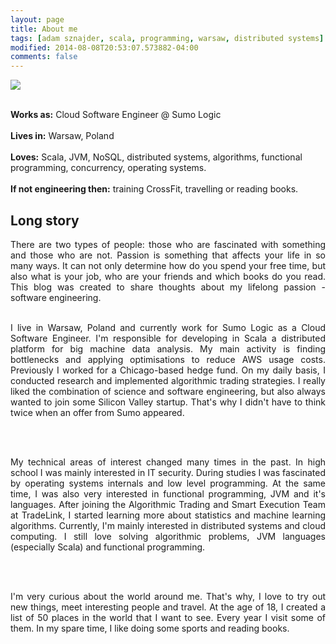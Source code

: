 ```yaml
---
layout: page
title: About me
tags: [adam sznajder, scala, programming, warsaw, distributed systems]
modified: 2014-08-08T20:53:07.573882-04:00
comments: false
---
```


<img src="{{ site.url }}/images/about.jpg"/>


<br/>**Works as:** Cloud Software Engineer @ Sumo Logic <br/><br/>
**Lives in:** Warsaw, Poland <br/><br/>
**Loves:** Scala, JVM, NoSQL, distributed systems, algorithms, functional programming, concurrency, operating systems.<br/><br/>
**If not engineering then:** training CrossFit, travelling or reading books. <br/>

## Long story

<div style="text-align: justify">
There are two types of people: those who are fascinated with something and those who are not. Passion is something that affects your life in so many ways. It can not only determine how do you spend your free time, but also what is your job, who are your friends and which books do you read. This blog was created to share thoughts about my lifelong passion - software engineering.

<br/>
<br/>

I live in Warsaw, Poland and currently work for Sumo Logic as a Cloud Software Engineer. I'm responsible for developing in Scala a distributed platform for big machine data analysis. My main activity is finding bottlenecks and applying optimisations to reduce AWS usage costs. Previously I worked for a Chicago-based hedge fund. On my daily basis, I conducted research and implemented algorithmic trading strategies. I really liked the combination of science and software engineering, but also always wanted to join some Silicon Valley startup. That's why I didn't have to think twice when an offer from Sumo appeared.

<br/>
<br/>

My technical areas of interest changed many times in the past. In high school I was mainly interested in IT security. During studies I was fascinated by operating systems internals and low level programming. At the same time, I was also very interested in functional programming, JVM and it's languages. After joining the Algorithmic Trading and Smart Execution Team at TradeLink, I started learning more about statistics and machine learning algorithms. Currently, I'm mainly interested in distributed systems and cloud computing. I still love solving algorithmic problems, JVM languages (especially Scala) and functional programming.    

<br/>
<br/>

I'm very curious about the world around me. That's why, I love to try out new things, meet interesting people and travel. At the age of 18, I created a list of 50 places in the world that I want to see. Every year I visit some of them. In my spare time, I like doing some sports and reading books. 
</div>
